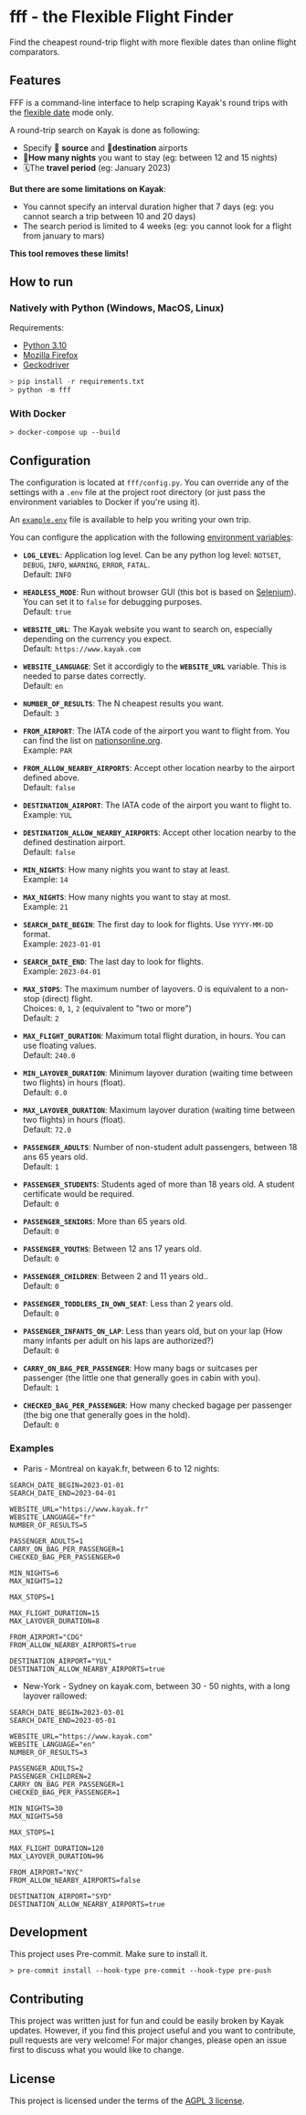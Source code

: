 # fff - the Flexible Flight Finder

Find the cheapest round-trip flight with more flexible dates than online flight comparators.

## Features

FFF is a command-line interface to help scraping Kayak's round trips with the [flexible date](https://www.kayak.com/news/flexible-dates-nearby-airports/) mode only.

A round-trip search on Kayak is done as following:

- Specify 🛫 **source** and 🛬**destination** airports
- 🛌**How many nights** you want to stay (eg: between 12 and 15 nights)
- 🗓️The **travel period** (eg: January 2023)

**But there are some limitations on Kayak**:

- You cannot specify an interval duration higher that 7 days (eg: you cannot search a trip between 10 and 20 days)
- The search period is limited to 4 weeks (eg: you cannot look for a flight from january to mars)

**This tool removes these limits!**

## How to run

### Natively with Python (Windows, MacOS, Linux)

Requirements:

- [Python 3.10](https://www.python.org/downloads/)
- [Mozilla Firefox](https://www.mozilla.org/firefox)
- [Geckodriver](https://github.com/mozilla/geckodriver/releases)

```python
> pip install -r requirements.txt
> python -m fff
```

### With Docker

```shell
> docker-compose up --build
```

## Configuration

The configuration is located at `fff/config.py`.
You can override any of the settings with a `.env` file at the project root directory (or just pass the environment variables to Docker if you're using it).

An [`example.env`](./example.env) file is available to help you writing your own trip.

You can configure the application with the following [environment variables](https://en.wikipedia.org/wiki/Environment_variable):

- **`LOG_LEVEL`**: Application log level. Can be any python log level: `NOTSET`, `DEBUG`, `INFO`, `WARNING`, `ERROR`, `FATAL`.<br/>
    Default: `INFO`

- **`HEADLESS_MODE`**: Run without browser GUI (this bot is based on [Selenium](https://github.com/SeleniumHQ/selenium)). You can set it to `false` for debugging purposes.<br/>
    Default: `true`

- **`WEBSITE_URL`**: The Kayak website you want to search on, especially depending on the currency you expect.<br/>
    Default: `https://www.kayak.com`

- **`WEBSITE_LANGUAGE`**: Set it accordigly to the **`WEBSITE_URL`** variable. This is needed to parse dates correctly.<br/>
    Default: `en`
- **`NUMBER_OF_RESULTS`**: The N cheapest results you want.<br/>
    Default: `3`
- **`FROM_AIRPORT`**: The IATA code of the airport you want to flight from. You can find the list on [nationsonline.org](https://www.nationsonline.org/oneworld/IATA_Codes/airport_code_list.htm).<br/>
    Example: `PAR`
- **`FROM_ALLOW_NEARBY_AIRPORTS`**: Accept other location nearby to the airport defined above.<br/>
    Default: `false`
- **`DESTINATION_AIRPORT`**: The IATA code of the airport you want to flight to.<br/>
    Example: `YUL`
- **`DESTINATION_ALLOW_NEARBY_AIRPORTS`**: Accept other location nearby to the defined destination airport.<br/>
    Default: `false`
- **`MIN_NIGHTS`**: How many nights you want to stay at least.<br/>
    Example: `14`
- **`MAX_NIGHTS`**: How many nights you want to stay at most.<br/>
    Example: `21`
- **`SEARCH_DATE_BEGIN`**: The first day to look for flights. Use `YYYY-MM-DD` format.<br/>
    Example: `2023-01-01`
- **`SEARCH_DATE_END`**: The last day to look for flights.<br/>
    Example: `2023-04-01`
- **`MAX_STOPS`**: The maximum number of layovers. 0 is equivalent to a non-stop (direct) flight.<br/>
    Choices: `0`, `1`, `2` (equivalent to "two or more")<br/>
    Default: `2`
- **`MAX_FLIGHT_DURATION`**: Maximum total flight duration, in hours. You can use floating values.<br/>
    Default: `240.0`
- **`MIN_LAYOVER_DURATION`**: Minimum layover duration (waiting time between two flights) in hours (float).<br/>
    Default: `0.0`
- **`MAX_LAYOVER_DURATION`**: Maximum layover duration (waiting time between two flights) in hours (float).<br/>
    Default: `72.0`
- **`PASSENGER_ADULTS`**: Number of non-student adult passengers, between 18 ans 65 years old.<br/>
    Default: `1`
- **`PASSENGER_STUDENTS`**: Students aged of more than 18 years old. A student certificate would be required.<br/>
    Default: `0`
- **`PASSENGER_SENIORS`**: More than 65 years old.<br/>
    Default: `0`
- **`PASSENGER_YOUTHS`**: Between 12 ans 17 years old.<br/>
    Default: `0`
- **`PASSENGER_CHILDREN`**: Between 2 and 11 years old..<br/>
    Default: `0`
- **`PASSENGER_TODDLERS_IN_OWN_SEAT`**: Less than 2 years old.<br/>
    Default: `0`
- **`PASSENGER_INFANTS_ON_LAP`**: Less than years old, but on your lap (How many infants per adult on his laps are authorized?)<br/>
    Default: `0`
- **`CARRY_ON_BAG_PER_PASSENGER`**: How many bags or suitcases per passenger (the little one that generally goes in cabin with you).<br/>
    Default: `1`
- **`CHECKED_BAG_PER_PASSENGER`**: How many checked bagage per passenger (the big one that generally goes in the hold).<br/>
    Default: `0`

### Examples

- Paris - Montreal on kayak.fr, between 6 to 12 nights:

```env
SEARCH_DATE_BEGIN=2023-01-01
SEARCH_DATE_END=2023-04-01

WEBSITE_URL="https://www.kayak.fr"
WEBSITE_LANGUAGE="fr"
NUMBER_OF_RESULTS=5

PASSENGER_ADULTS=1
CARRY_ON_BAG_PER_PASSENGER=1
CHECKED_BAG_PER_PASSENGER=0

MIN_NIGHTS=6
MAX_NIGHTS=12

MAX_STOPS=1

MAX_FLIGHT_DURATION=15
MAX_LAYOVER_DURATION=8

FROM_AIRPORT="CDG"
FROM_ALLOW_NEARBY_AIRPORTS=true

DESTINATION_AIRPORT="YUL"
DESTINATION_ALLOW_NEARBY_AIRPORTS=true
```

- New-York - Sydney on kayak.com, between 30 - 50 nights, with a long layover rallowed:

```env
SEARCH_DATE_BEGIN=2023-03-01
SEARCH_DATE_END=2023-05-01

WEBSITE_URL="https://www.kayak.com"
WEBSITE_LANGUAGE="en"
NUMBER_OF_RESULTS=3

PASSENGER_ADULTS=2
PASSENGER_CHILDREN=2
CARRY_ON_BAG_PER_PASSENGER=1
CHECKED_BAG_PER_PASSENGER=1

MIN_NIGHTS=30
MAX_NIGHTS=50

MAX_STOPS=1

MAX_FLIGHT_DURATION=120
MAX_LAYOVER_DURATION=96

FROM_AIRPORT="NYC"
FROM_ALLOW_NEARBY_AIRPORTS=false

DESTINATION_AIRPORT="SYD"
DESTINATION_ALLOW_NEARBY_AIRPORTS=true
```

## Development

This project uses Pre-commit. Make sure to install it.

```shell
> pre-commit install --hook-type pre-commit --hook-type pre-push
```

## Contributing

This project was written just for fun and could be easily broken by Kayak updates. However, if you find this project useful and you want to contribute, pull requests are very welcome! For major changes, please open an issue first to discuss what you would like to change.

## License

This project is licensed under the terms of the [AGPL 3 license](./LICENSE).
